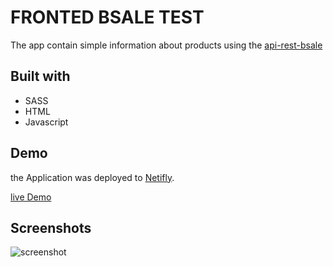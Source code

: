 # FRONTED BSALE TEST
The app contain simple information about products using the [api-rest-bsale](https://github.com/DavidHuarino/api-rest-bsale)

## Built with
- SASS
- HTML
- Javascript

## Demo 
the Application was deployed to [Netifly](https://www.netlify.com).

[live Demo](https://tender-allen-1d8322.netlify.app)

## Screenshots
![screenshot](https://user-images.githubusercontent.com/22582753/157777668-d89203d7-7783-4c8d-91b8-d4ca9e838835.png)
